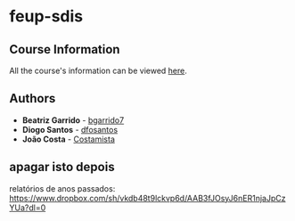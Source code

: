 # feup-sdis

## Course Information

All the course's information can be viewed [here](https://sigarra.up.pt/feup/pt/UCURR_GERAL.FICHA_UC_VIEW?pv_ocorrencia_id=436906).


## Authors

* **Beatriz Garrido** - [bgarrido7](https://github.com/bgarrido7)
* **Diogo Santos** - [dfosantos](https://github.com/dfosantos)
* **João Costa** - [Costamista](https://github.com/Costamista)

## apagar isto depois
relatórios de anos passados:
https://www.dropbox.com/sh/vkdb48t9lckvp6d/AAB3fJOsyJ6nER1njaJpCzYUa?dl=0
